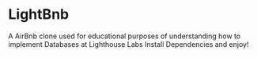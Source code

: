 # LightBnb
A AirBnb clone used for educational purposes of understanding how to implement Databases at Lighthouse Labs 
Install Dependencies and enjoy!
